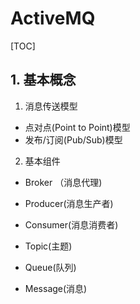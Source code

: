 # ActiveMQ

[TOC]

## 1. 基本概念

1. 消息传送模型

- 点对点(Point to Point)模型
- 发布/订阅(Pub/Sub)模型

2. 基本组件

- Broker （消息代理)
- Producer(消息生产者)

- Consumer(消息消费者)
- Topic(主题)
- Queue(队列)
- Message(消息)